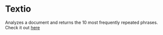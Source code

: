 # Textio
Analyzes a document and returns the 10 most frequently repeated phrases.
Check it out [here](https://htmlpreview.github.io/?https://github.com/davidmjiang/Textio/blob/master/index.html) 